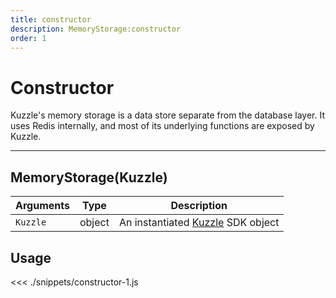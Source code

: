 ```yaml
---
title: constructor
description: MemoryStorage:constructor
order: 1
---
```


# Constructor

Kuzzle's memory storage is a data store separate from the database layer.
It uses Redis internally, and most of its underlying functions are exposed by Kuzzle.

---

## MemoryStorage(Kuzzle)

| Arguments | Type   | Description                                           |
| --------- | ------ | ----------------------------------------------------- |
| `Kuzzle`  | object | An instantiated [Kuzzle](/sdk/js/5/kuzzle) SDK object |

## Usage

<<< ./snippets/constructor-1.js
